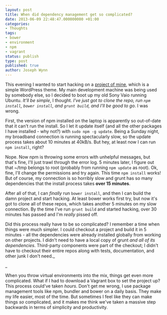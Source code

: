 ```yaml
---
layout: post
title: When did dependency management get so complicated?
date: 2013-06-09 22:48:47.000000000 +01:00
categories:
- Thoughts
tags:
- bower
- environment
- npm
- vagrant
status: publish
type: post
published: true
author: Joseph Wynn
---
```


This evening I wanted to start hacking on a [project of mine](https://github.com/wildlyinaccurate/wildly-minimalistic-wordpress-theme), which is a simple WordPress theme. My main development machine was being used by somebody else, so I decided to boot up my old Sony Vaio running Ubuntu. _It'll be simple_, I thought. _I've just got to clone the repo, run `npm install`, `bower install`, and `grunt build`, and I'll be good to go_. I was wrong.

First, the version of npm installed on the laptop is apparently so out-of-date that it can't run the install. So I let it update itself (and all the other packages I have installed - why not?) with `sudo npm -g update`. Being a Sunday night, my broadband connection is running spectacularly slow, so the update process takes about 10 minutes at 40kB/s. But hey, at least now I can run `npm install`, right?

Nope. Now npm is throwing some errors with unhelpful messages, but that's fine, I'll just trawl through the error log. 5 minutes later, I figure out that ~/tmp belongs to root (probably from running `npm update` as root). Ok, fine, I'll change the permissions and try again. This time `npm install` works! But of course, my connection is so horribly slow and grunt has so many dependencies that the install process takes **over 15 minutes**.<!--more-->

After all of that, I can _finally_ run `bower install`, and then I can build the damn project and start hacking. At least bower works first try, but now it's got to clone all of these repos, which takes another 5 minutes on my slow connection. By the time I've run `grunt build` and started hacking, over 30 minutes has passed and I'm _really_ pissed off.

Did this process really have to be so complicated? I remember a time when things were much simpler. I could checkout a project and build it in 5 minutes - all the dependencies were already installed globally from working on other projects. I didn't need to have a local copy of grunt _and all of its dependencies_. Third-party components were part of the checkout; I didn't have to checkout their entire repos along with tests, documentation, and other junk I don't need._

_

When you throw virtual environments into the mix, things get even more complicated. What if I had to download a Vagrant box to set the project up? This process could've taken _hours_. Don't get me wrong, I use package management tools like npm, bundler and bower on a daily basis. They make my life easier, most of the time. But sometimes I feel like they can make things _so_ complicated, and it makes me think we've taken a massive step backwards in terms of simplicity and productivity.
